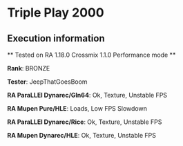 # Triple Play 2000 

## Execution information

** Tested on RA 1.18.0 Crossmix 1.1.0 Performance mode **

**Rank**: BRONZE

**Tester**: JeepThatGoesBoom


**RA ParaLLEl Dynarec/Gln64**: Ok, Texture, Unstable FPS

**RA Mupen Pure/HLE**: Loads, Low FPS Slowdown

**RA ParaLLEl Dynarec/Rice**: Ok, Texture, Unstable FPS

**RA Mupen Dynarec/HLE**: Ok, Texture, Unstable FPS